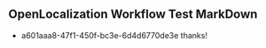 ## OpenLocalization Workflow Test MarkDown
* a601aaa8-47f1-450f-bc3e-6d4d6770de3e thanks!

<!--HONumber=Aug16_HO1-->


